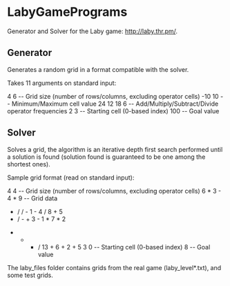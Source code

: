 # LabyGamePrograms

Generator and Solver for the Laby game: http://laby.thr.pm/.

## Generator

Generates a random grid in a format compatible with the solver.

Takes 11 arguments on standard input:

4 6             -- Grid size (number of rows/columns, excluding operator cells)
-10 10          -- Minimum/Maximum cell value
24 12 18 6      -- Add/Multiply/Subtract/Divide operator frequencies
2 3             -- Starting cell (0-based index)
100             -- Goal value

## Solver

Solves a grid, the algorithm is an iterative depth first search performed until a solution is found (solution found is guaranteed to be one among the shortest ones).

Sample grid format (read on standard input):

4 4             -- Grid size (number of rows/columns, excluding operator cells)
6 * 3 - 4 * 9   -- Grid data
-   /   /   -
1 - 4 / 8 + 5
-   /   -   +
3 - 1 * 7 * 2
+   *   +   /
13 + 6 + 2 + 5
3 0             -- Starting cell (0-based index)
8               -- Goal value

The laby_files folder contains grids from the real game (laby_level*.txt), and some test grids.
